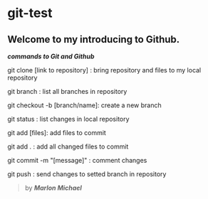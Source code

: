 # git-test

Welcome to my introducing to Github.
------------------------------------

***commands to Git and Github***


git clone [link to repository] : bring repository and files to my local repository

git branch : list all branches in repository

git checkout -b [branch/name]: create a new branch

git status : list changes in local repository

git add [files]: add files to commit

git add . : add all changed files to commit

git commit -m "[message]" : comment changes

git push : send changes to setted branch in repository


>by ***Marlon Michael***

